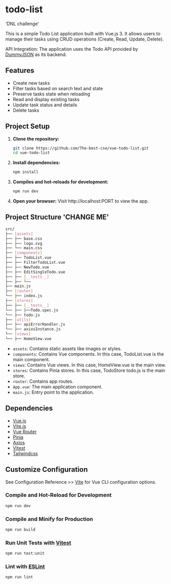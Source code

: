 # todo-list

'DNL challenge'

This is a simple Todo List application built with Vue.js 3. It allows users to manage their tasks using CRUD operations (Create, Read, Update, Delete).

API Integration: The application uses the Todo API provided by [DummyJSON](https://dummyjson.com/docs/todos) as its backend.

## Features

- Create new tasks
- Filter tasks based on search text and state
- Preserve tasks state when reloading
- Read and display existing tasks
- Update task status and details
- Delete tasks

## Project Setup

1. **Clone the repository:**
   ```bash
   git clone https://github.com/The-best-cse/vue-todo-list.git
   cd vue-todo-list
   ```
2. **Install dependencies:**

   ```sh
   npm install
   ```

3. **Compiles and hot-reloads for development:**

   ```sh
   npm run dev
   ```

4. **Open your browser:**
   Visit http://localhost:PORT to view the app.

## Project Structure 'CHANGE ME'

```bash
src/
├── [assets]
├── ├── base.css
├── ├── logo.svg
├── └── main.css
├── [components]
├── ├── TodoList.vue
├── ├── FilterTodoList.vue
├── ├── NewTodo.vue
├── ├── EditSingleTodo.vue
├── ├── [__tests__]
├── ├── └── 
├── main.js
├── [router]
└── ├── index.js
├── [stores]
├── ├── [__tests__]
└── ├── ├──Todo.spec.js
└── ├── todo.js
├── [utils]
├── ├── apiErrorHandler.js
└── ├── axiosInstance.js
└── [views]
└── ├── HomeView.vue

```

- `assets`: Contains static assets like images or styles.
- `components`: Contains Vue components. In this case, TodoList.vue is the main component.
- `views`: Contains Vue views. In this case, HomeView.vue is the main view.
- `stores`: Contains Pinia stores. In this case, TodoStore todo.js is the main store.
- `router`: Contains app routes.
- `App.vue`: The main application component.
- `main.js`: Entry point to the application.

## Dependencies

- [Vue.js](https://vuejs.org/)
- [Vite.js](https://vitejs.dev/)
- [Vue Router](https://router.vuejs.org/)
- [Pinia](https://pinia.vuejs.org/core-concepts/actions.html)
- [Axios](https://github.com/axios/axios)
- [Vitest](https://vitest.dev/)
- [Tailwindcss](https://tailwindcss.com/)

## Customize Configuration

See Configuration Reference >> [Vite](https://vitejs.dev/config/) for Vue CLI configuration options.

### Compile and Hot-Reload for Development

```sh
npm run dev
```

### Compile and Minify for Production

```sh
npm run build
```

### Run Unit Tests with [Vitest](https://vitest.dev/)

```sh
npm run test:unit
```

### Lint with [ESLint](https://eslint.org/)

```sh
npm run lint
```

